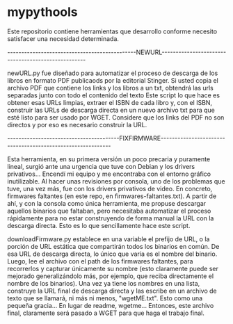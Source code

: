 # mypythools
Este repositorio contiene herramientas que desarrollo conforme necesito satisfacer una necesidad determinada.

----------------------------------------------NEWURL---------------------------------------------------

newURL.py fue diseñado para automatizar el proceso de descarga de los libros en formato PDF publicaods por la editorial Stinger.
Si usted copia el archivo PDF que contiene los links y los libros a un txt, obtendrá las urls separadas junto con todo el contenido del texto
Este script lo que hace es obtener esas URLs limpias, extraer el ISBN de cada libro y, con el ISBN, construir las URLs de descarga
directa en un nuevo archivo txt para que esté listo para ser usado por WGET. Considere que los links del PDF no son directos y por eso es necesario construir la URL.


----------------------------------------FIXFIRMWARE------------------------------------------------------------

Esta herramienta, en su primera versión un poco precaria y puramente lineal, surgió ante una urgencia que tuve con Debian y los drivers privativos... Encendí mi equipo y me encontraba con el entorno gráfico inutilizable. Al hacer unas revisiones por consola, uno de los problemas que tuve, una vez más, fue con los drivers privativos de video. En concreto, firmwares faltantes (en este repo, en firmwares-faltantes.txt). A partir de ahí, y con la consola como única herramienta, me propuse descargar aquellos binarios que faltaban, pero necesitaba automatizar el proceso rápidamente para no estar construyendo de forma manual la URL con la descarga directa. Esto es lo que sencillamente hace este script.

downloadFirmware.py establece en una variable el prefijo de URL, o la porción de URL estática que compartirán todos los binarios en común. De esa URL de descarga directa, lo único que varía es el nombre del binario. Luego, lee el archivo con el path de los firmwares faltantes, para recorrerlos y capturar únicamente su nombre (esto claramente puede ser mejorado generalizándolo más, por ejemplo, que reciba directamente el nombre de los binarios). Una vez ya tiene los nombres en una lista, construye la URL final de descarga directa y las escribe en un archivo de texto que se llamará, ni más ni menos, "wgetME.txt". Esto como una pequeña gracia... En lugar de readme, wgetme... Entonces, este archivo final, claramente será pasado a WGET para que haga el trabajo final. 

